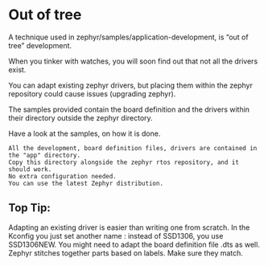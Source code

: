 # Out of tree

A technique used in zephyr/samples/application-development, is “out of tree” development.

When you tinker with watches, you will soon find out that not all the drivers exist.

You can adapt existing zephyr drivers, but placing them within the zephyr repository could cause issues (upgrading zephyr).

The samples provided contain the board definition and the drivers within their directory outside the zephyr directory.

Have a look at the samples, on how it is done.

```
All the development, board definition files, drivers are contained in the "app" directory.
Copy this directory alongside the zephyr rtos repository, and it should work.
No extra configuration needed.
You can use the latest Zephyr distribution.
```

## Top Tip:

Adapting an existing driver is easier than writing one from scratch.
In the Kconfig you just set another name : instead of SSD1306, you use SSD1306NEW.
You might need to adapt the board definition file <watch>.dts as well.
Zephyr stitches together parts based on labels. Make sure they match.
